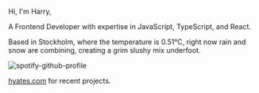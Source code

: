Hi, I'm Harry,

A Frontend Developer with expertise in JavaScript, TypeScript, and React.

<!-- WEATHER_START -->
Based in Stockholm, where the temperature is 0.51°C, right now rain and snow are combining, creating a grim slushy mix underfoot.
<!-- WEATHER_END -->

<p align="left">
  <a>
    <img src="https://spotify-github-profile.vercel.app/api/view?uid=bigbello&cover_image=true&theme=natemoo-re&show_offline=true&background_color=121212&interchange=false&bar_color=53b14f&bar_color_cover=false" alt="spotify-github-profile">
  </a>
</p>

[hyates.com](http://hyates.com) for recent projects.




